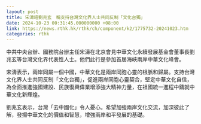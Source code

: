 ```yaml
---
layout: post
title: 宋濤晤劉兆玄　稱支持台灣文化界人士共同反制「文化台獨」
date: 2024-10-23 00:31:45.000000000 +08:00
link: https://news.rthk.hk/rthk/ch/component/k2/1775732-20241023.htm
categories: rthk
---
```


中共中央台辦、國務院台辦主任宋濤在北京會見中華文化永續發展基金會董事長劉兆玄等台灣文化界代表性人士。他們此行是參加首屆海峽兩岸中華文化峰會。

宋濤表示，兩岸同屬一個中國，中華文化是兩岸同胞心靈的根脈和歸屬。支持台灣文化界人士共同反制「文化台獨」，促進兩岸同胞心靈契合，堅定中華文化自信，為全面推進強國建設、民族復興偉業增添強大精神力量，在祖國統一進程中鑄就中華文化新輝煌。

劉兆玄表示，台灣「去中國化」令人憂心。希望加強兩岸文化交流，加深彼此了解，發揚中華文化的價值和智慧，增強兩岸和平發展的基礎。
